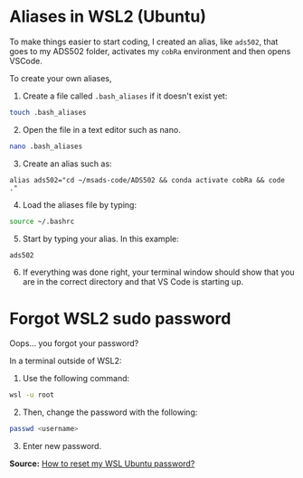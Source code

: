 
# Aliases in WSL2 (Ubuntu)

To make things easier to start coding, I created an alias, like `ads502`, that
goes to my ADS502 folder, activates my `cobRa` environment and then opens
VSCode.

To create your own aliases,

1. Create a file called `.bash_aliases` if it doesn't exist yet:
```bash
touch .bash_aliases
```

2. Open the file in a text editor such as nano.
```bash
nano .bash_aliases
``` 

3. Create an alias such as: 
```text
alias ads502="cd ~/msads-code/ADS502 && conda activate cobRa && code ."
```
4. Load the aliases file by typing: 
```bash
source ~/.bashrc
```
5. Start by typing your alias. In this example: 
```bash
ads502
```
6. If everything was done right, your terminal window should show that you are in the correct directory and that VS Code is starting up.

# Forgot WSL2 sudo password

Oops... you forgot your password?

In a terminal outside of WSL2:

1. Use the following command: 
```bash 
wsl -u root
```
2. Then, change the password with the following:
```bash 
passwd <username>
```
3. Enter new password.

**Source:** [How to reset my WSL Ubuntu password?](https://superuser.com/questions/1829481/how-to-reset-my-wsl-ubuntu-password)
